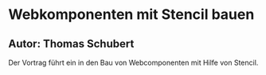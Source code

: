 # Webkomponenten mit Stencil bauen

## Autor:  Thomas Schubert

Der Vortrag führt ein in den Bau von Webcomponenten mit Hilfe von Stencil.




